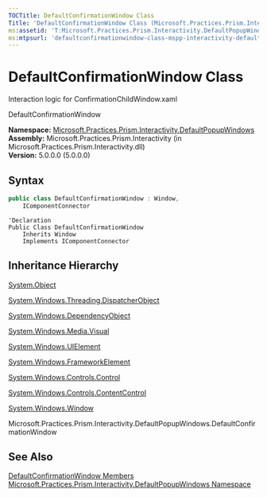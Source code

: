 ```yaml
---
TOCTitle: DefaultConfirmationWindow Class
Title: 'DefaultConfirmationWindow Class (Microsoft.Practices.Prism.Interactivity.DefaultPopupWindows)'
ms:assetid: 'T:Microsoft.Practices.Prism.Interactivity.DefaultPopupWindows.DefaultConfirmationWindow'
ms:mtpsurl: 'defaultconfirmationwindow-class-mspp-interactivity-defaultpopupwindows.md'
---
```


# DefaultConfirmationWindow Class

Interaction logic for ConfirmationChildWindow.xaml

DefaultConfirmationWindow


**Namespace:** [Microsoft.Practices.Prism.Interactivity.DefaultPopupWindows](/patterns-practices/reference/mspp-interactivity-defaultpopupwindows-namespace)<br/>
**Assembly:** Microsoft.Practices.Prism.Interactivity (in Microsoft.Practices.Prism.Interactivity.dll) <br/>
**Version:** 5.0.0.0 (5.0.0.0)

## Syntax

```C#
public class DefaultConfirmationWindow : Window, 
	IComponentConnector
```

```VB
'Declaration
Public Class DefaultConfirmationWindow
	Inherits Window
	Implements IComponentConnector
```

## Inheritance Hierarchy

[System.Object](http://msdn.microsoft.com/en-us/library/e5kfa45b)

[System.Windows.Threading.DispatcherObject](http://msdn.microsoft.com/en-us/library/ms615925)
  
[System.Windows.DependencyObject](http://msdn.microsoft.com/en-us/library/ms589309)
    
[System.Windows.Media.Visual](http://msdn.microsoft.com/en-us/library/ms635637)
      
[System.Windows.UIElement](http://msdn.microsoft.com/en-us/library/ms590078)
        
[System.Windows.FrameworkElement](http://msdn.microsoft.com/en-us/library/ms602714)
          
[System.Windows.Controls.Control](http://msdn.microsoft.com/en-us/library/ms609826)
            
[System.Windows.Controls.ContentControl](http://msdn.microsoft.com/en-us/library/ms609797)
              
[System.Windows.Window](http://msdn.microsoft.com/en-us/library/ms590112)
                
Microsoft.Practices.Prism.Interactivity.DefaultPopupWindows.DefaultConfirmationWindow

## See Also

[DefaultConfirmationWindow Members](/patterns-practices/reference/defaultconfirmationwindow-members-mspp-interactivity-defaultpopupwindows)<br/>
[Microsoft.Practices.Prism.Interactivity.DefaultPopupWindows Namespace](/patterns-practices/reference/mspp-interactivity-defaultpopupwindows-namespace)